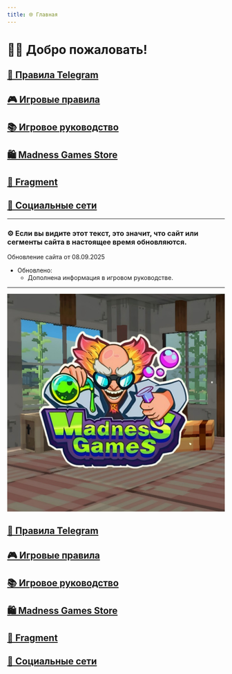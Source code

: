 ```yaml
---
title: 🌐 Главная
---
```

<link rel="stylesheet" href="css/style.css">

# 👋🏻 Добро пожаловать!

## [📜 Правила Telegram](./TGRules.md)
## [🎮 Игровые правила](./GameRules.md)
## [📚 Игровое руководство](./GameGuide.md)

## [🛍️ Madness Games Store](./MGSMain.md)
## [💎 Fragment](./Fragment.md)

## [🔗 Социальные сети](./links.md)

- - - - -

### ⚙️ Если вы видите этот текст, это значит, что сайт или сегменты сайта в настоящее время обновляются.

Обновление сайта от 08.09.2025

 - Обновлено:
   - Дополнена информация в игровом руководстве.

- - - - -

![MGSlogo](https://github.com/GamzeeChert/gamzeechert.github.io/blob/main/_madnessgamesstore%2F_pictures%2FMGSlogo.jpg?raw=true)

## <a href="./TGRules.html" class="button-link">📜 Правила Telegram</a>
## <a href="./GameRules.md" class="button-link">🎮 Игровые правила</a>
## <a href="./GameGuide.md" class="button-link">📚 Игровое руководство</a>
## <a href="./MGSMain.md" class="button-link">🛍️ Madness Games Store</a>
## <a href="./Fragment.md" class="button-link">💎 Fragment</a>
## <a href="./links.md" class="button-link">🔗 Социальные сети</a>
